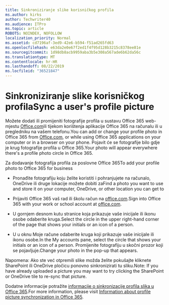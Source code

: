 ```yaml
---
title: Sinkroniziranje slike korisničkog profila
ms.author: kirks
author: Techwriter40
ms.audience: ITPro
ms.topic: article
ROBOTS: NOINDEX, NOFOLLOW
localization_priority: Normal
ms.assetid: cd7196af-3ed9-42e6-b594-f51ad265fd63
ms.openlocfilehash: e63da2e0e67f2ed1f4f95d128b3215c8378ee81e
ms.sourcegitcommit: 1d98db8acb9959aba3b5e308a567ade6b62da56c
ms.translationtype: MT
ms.contentlocale: hr-HR
ms.lasthandoff: 08/22/2019
ms.locfileid: "36521847"
---
```

# <a name="sync-a-users-profile-picture"></a><span data-ttu-id="e3ecc-102">Sinkroniziranje slike korisničkog profila</span><span class="sxs-lookup"><span data-stu-id="e3ecc-102">Sync a user's profile picture</span></span>

<span data-ttu-id="e3ecc-103">Možete dodati ili promijeniti fotografije profila u sustavu Office 365 web-mjestu [Office.com](http://www.office.com)ili tijekom korištenja aplikacije Office 365 na računalu ili u pregledniku na vašem telefonu.</span><span class="sxs-lookup"><span data-stu-id="e3ecc-103">You can add or change your profile photo in Office 365 from [Office.com](http://www.office.com), or while using Office 365 applications on your computer or in a browser on your phone.</span></span> <span data-ttu-id="e3ecc-104">Pojavit će se fotografije bilo gdje je krug fotografije profila u Office 365.</span><span class="sxs-lookup"><span data-stu-id="e3ecc-104">Your photo will appear everywhere there's a profile photo circle in Office 365.</span></span>

<span data-ttu-id="e3ecc-105">Za dodavanje fotografija profila za poslovne Office 365</span><span class="sxs-lookup"><span data-stu-id="e3ecc-105">To add your profile photo to Office 365 for business</span></span>

- <span data-ttu-id="e3ecc-106">Pronađite fotografiju koju želite koristiti i pohranjujete na računalo, OneDrive ili druge lokacije možete dobiti za</span><span class="sxs-lookup"><span data-stu-id="e3ecc-106">Find a photo you want to use and store it on your computer, OneDrive, or other location you can get to</span></span>

- <span data-ttu-id="e3ecc-107">Prijaviti Office 365 vaš rad ili školu račun na [office.com](http://www.office.com).</span><span class="sxs-lookup"><span data-stu-id="e3ecc-107">Sign into Office 365 with your work or school account at [office.com](http://www.office.com).</span></span>

- <span data-ttu-id="e3ecc-108">U gornjem desnom kutu stranice koja prikazuje vaše inicijale ili ikonu osobe odaberite kruga.</span><span class="sxs-lookup"><span data-stu-id="e3ecc-108">Select the circle in the upper right-hand corner of the page that shows your initials or an icon of a person.</span></span>

- <span data-ttu-id="e3ecc-109">U u oknu Moje račune odaberite kruga koji prikazuje vaše inicijale ili ikonu osobe.</span><span class="sxs-lookup"><span data-stu-id="e3ecc-109">In the My accounts pane, select the circle that shows your initials or an icon of a person.</span></span> <span data-ttu-id="e3ecc-110">Promijenite fotografiju u skočni prozor koji se pojavljuje.</span><span class="sxs-lookup"><span data-stu-id="e3ecc-110">Change your photo in the pop-up that appears.</span></span>

<span data-ttu-id="e3ecc-111">Napomena: Ako ste već otpremili slike možda želite pokušajte kliknete SharePoint ili OneDrive pločicu ponovno sinkronizirati tu sliku.</span><span class="sxs-lookup"><span data-stu-id="e3ecc-111">Note: If you have already uploaded a picture you may want to try clicking the SharePoint or OneDrive tile to re-sync that picture.</span></span>

<span data-ttu-id="e3ecc-112">Dodatne informacije potražite [informacije o sinkronizacije profila slika u Office 365](https://support.office.com/article/information-about-profile-picture-synchronization-in-office-365-20594d76-d054-4af4-a660-401133e3d48a?ui=en-US&amp;rs=en-US&amp;ad=US).</span><span class="sxs-lookup"><span data-stu-id="e3ecc-112">For more information, please visit [Information about profile picture synchronization in Office 365](https://support.office.com/article/information-about-profile-picture-synchronization-in-office-365-20594d76-d054-4af4-a660-401133e3d48a?ui=en-US&amp;rs=en-US&amp;ad=US).</span></span>
